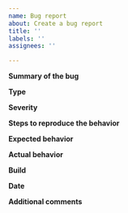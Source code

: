 ```yaml
---
name: Bug report
about: Create a bug report
title: ''
labels: ''
assignees: ''

---
```


**Summary of the bug**

**Type**

**Severity**

**Steps to reproduce the behavior**


**Expected behavior**

**Actual behavior**

**Build**

**Date**

**Additional comments**
